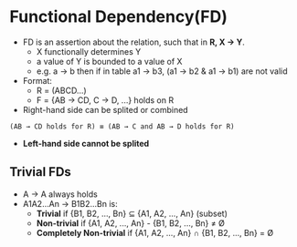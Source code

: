 # Functional Dependency(FD)
- FD is an assertion about the relation, such that in **R, X → Y**.
  - X functionally determines Y
  - a value of Y is bounded to a value of X
  - e.g. a → b   then if in table a1 → b3, (a1 → b2 & a1 → b1) are not valid
- Format:
  - R = (ABCD...)
  - F = {AB → CD, C → D, ...} holds on R
- Right-hand side can be splited or combined

```
(AB → CD holds for R) ≡ (AB → C and AB → D holds for R)
```
  - **Left-hand side cannot be splited**
## Trivial FDs
  - A → A always holds
  - A1A2...An → B1B2...Bn is:
    - **Trivial** if {B1, B2, ..., Bn} ⊆ {A1, A2, ..., An} (subset)
    - **Non-trivial** if {A1, A2, ..., An} - {B1, B2, ..., Bn} ≠ Ø
    - **Completely Non-trivial** if {A1, A2, ..., An} ∩ {B1, B2, ..., Bn} = Ø
